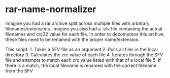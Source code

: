 rar-name-normalizer
===================

Imagine you had a rar archive split across multiple files with arbitrary filenames/extensions.
Imagine you also had a .sfv file containing the actual filenames and crc32 value for each file.
In order to decompress this archive, these files need to be renamed with the proper name/extension.

This script:
    1. Takes a SFV file as an argument
    2. Pulls all files in the local directory
    3. Calculates the crc value of each file
    4. Iterates through the SFV file and attempts to match each crc value listed with that of a local file
    5. If there is a match, the local filename is renamed with the correct filename from the SFV 
